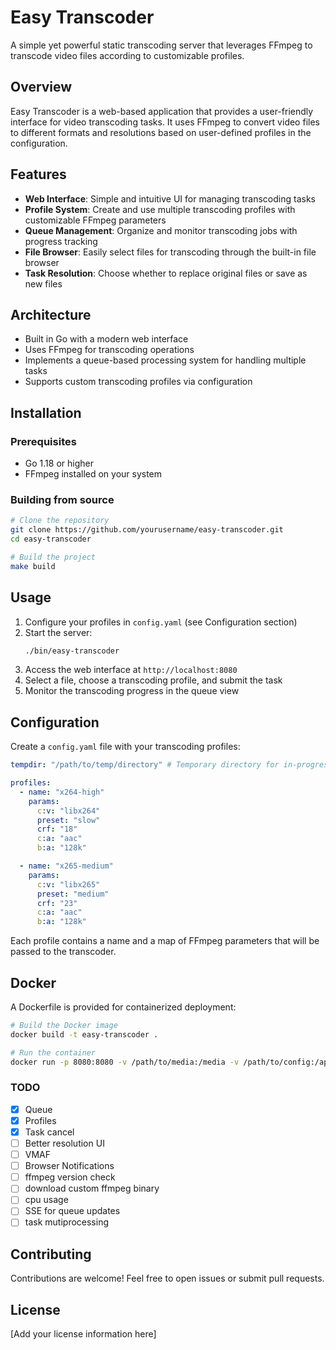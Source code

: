 # Easy Transcoder

A simple yet powerful static transcoding server that leverages FFmpeg to transcode video files according to customizable profiles.

## Overview

Easy Transcoder is a web-based application that provides a user-friendly interface for video transcoding tasks. It uses FFmpeg to convert video files to different formats and resolutions based on user-defined profiles in the configuration.

## Features

- **Web Interface**: Simple and intuitive UI for managing transcoding tasks
- **Profile System**: Create and use multiple transcoding profiles with customizable FFmpeg parameters
- **Queue Management**: Organize and monitor transcoding jobs with progress tracking
- **File Browser**: Easily select files for transcoding through the built-in file browser
- **Task Resolution**: Choose whether to replace original files or save as new files

## Architecture

- Built in Go with a modern web interface
- Uses FFmpeg for transcoding operations
- Implements a queue-based processing system for handling multiple tasks
- Supports custom transcoding profiles via configuration

## Installation

### Prerequisites

- Go 1.18 or higher
- FFmpeg installed on your system

### Building from source

```bash
# Clone the repository
git clone https://github.com/yourusername/easy-transcoder.git
cd easy-transcoder

# Build the project
make build
```

## Usage

1. Configure your profiles in `config.yaml` (see Configuration section)
2. Start the server:
   ```bash
   ./bin/easy-transcoder
   ```
3. Access the web interface at `http://localhost:8080`
4. Select a file, choose a transcoding profile, and submit the task
5. Monitor the transcoding progress in the queue view

## Configuration

Create a `config.yaml` file with your transcoding profiles:

```yaml
tempdir: "/path/to/temp/directory" # Temporary directory for in-progress transcodes

profiles:
  - name: "x264-high"
    params:
      c:v: "libx264"
      preset: "slow"
      crf: "18"
      c:a: "aac"
      b:a: "128k"

  - name: "x265-medium"
    params:
      c:v: "libx265"
      preset: "medium"
      crf: "23"
      c:a: "aac"
      b:a: "128k"
```

Each profile contains a name and a map of FFmpeg parameters that will be passed to the transcoder.

## Docker

A Dockerfile is provided for containerized deployment:

```bash
# Build the Docker image
docker build -t easy-transcoder .

# Run the container
docker run -p 8080:8080 -v /path/to/media:/media -v /path/to/config:/app/config easy-transcoder
```

### TODO

- [x] Queue
- [x] Profiles
- [x] Task cancel
- [ ] Better resolution UI
- [ ] VMAF
- [ ] Browser Notifications
- [ ] ffmpeg version check
- [ ] download custom ffmpeg binary
- [ ] cpu usage
- [ ] SSE for queue updates
- [ ] task mutiprocessing

## Contributing

Contributions are welcome! Feel free to open issues or submit pull requests.

## License

[Add your license information here]
